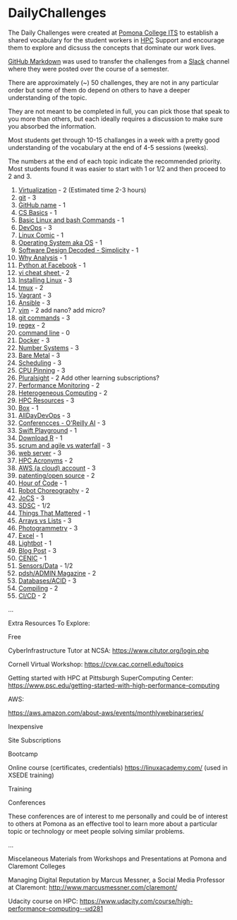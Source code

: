 # DailyChallenges

The Daily Challenges were created at [Pomona College ITS](https://www.pomona.edu/administration/its) to establish a shared vocabulary for the student workers in [HPC](http://hpc.pomona.edu/) Support
and encourage them to explore and dicsuss the concepts that dominate our work lives.

[GitHub Markdown](https://github.com/adam-p/markdown-here/wiki/Markdown-Cheatsheet) was used to transfer the challenges from a [Slack](https://slack.com/help/articles/115004071768-What-is-Slack-) channel where they were posted over the course of a semester.

There are  approximately (~) 50 challenges, they are not in any particular order but some of them do depend on others to have a deeper understanding of the topic.

They are not meant to be completed in full, you can pick those that speak to you more than others, but each ideally requires a discussion
to make sure you absorbed the information.

Most students get through 10-15 challanges in a week with a pretty good understanding of the vocabulary at the end of 4-5 sessions (weeks).

The numbers at the end of each topic indicate the recommended priority. Most students found it was easier to start with 1 or 1/2 and then proceed to 2 and 3.

1. [Virtualization](https://github.com/Pomona-ITS/DailyChallenges/blob/main/Virtualization.md) - 2 (Estimated time 2-3 hours)
2. [git](https://github.com/Pomona-ITS/DailyChallenges/blob/main/git.md) - 3
3. [GitHub name](https://github.com/Pomona-ITS/DailyChallenges/blob/main/GitHubUsername.md) - 1
4. [CS Basics](https://github.com/Pomona-ITS/DailyChallenges/blob/main/CSBasics.md) - 1
5. [Basic Linux and bash Commands](https://github.com/Pomona-ITS/DailyChallenges/blob/main/BasicLinuxandBashCommands.md) - 1
6. [DevOps](https://github.com/Pomona-ITS/DailyChallenges/blob/main/DevOps.md) - 3
7. [Linux Comic](https://github.com/Pomona-ITS/DailyChallenges/blob/main/LinuxComic.md) - 1
8. [Operating System aka OS](https://github.com/Pomona-ITS/DailyChallenges/blob/main/OperatingSystem.md) - 1
9. [Software Design Decoded - Simplicity](https://github.com/Pomona-ITS/DailyChallenges/blob/main/SoftwareDesignDecoded.md) -  1
10. [Why Analysis](https://github.com/Pomona-ITS/DailyChallenges/blob/main/WhyAnalysis.md) - 1
11. [Python at Facebook](https://github.com/Pomona-ITS/DailyChallenges/blob/main/PythonAtFacebook.md) - 1
12. [vi cheat sheet ](https://github.com/Pomona-ITS/DailyChallenges/blob/main/viCheatSheet.md) - 2
13. [Installing Linux](https://github.com/Pomona-ITS/DailyChallenges/blob/main/InstallingLinux.md) - 3
14. [tmux](https://github.com/Pomona-ITS/DailyChallenges/blob/main/tmux.md) - 2
15. [Vagrant](https://github.com/Pomona-ITS/DailyChallenges/blob/main/Vagrant.md) - 3
16. [Ansible](https://github.com/Pomona-ITS/DailyChallenges/blob/main/Ansible.md) - 3
17. [vim](https://github.com/Pomona-ITS/DailyChallenges/blob/main/vim.md) - 2 add nano? add micro?
18. [git commands](https://github.com/Pomona-ITS/DailyChallenges/blob/main/gitCommands.md) - 3
19. [regex](https://github.com/Pomona-ITS/DailyChallenges/blob/main/regex.md) - 2
20. [command line](https://github.com/Pomona-ITS/DailyChallenges/blob/main/CommandLine.md) - 0
21. [Docker](https://github.com/Pomona-ITS/DailyChallenges/blob/main/Docker.md) - 3
22. [Number Systems](https://github.com/Pomona-ITS/DailyChallenges/blob/main/HexadecimalvsBinaryvsDecimal.md) - 3
23. [Bare Metal](https://github.com/Pomona-ITS/DailyChallenges/blob/main/BareMetal.md) - 3
24. [Scheduling](https://github.com/Pomona-ITS/DailyChallenges/blob/main/Scheduling.md) - 3
25. [CPU Pinning](https://github.com/Pomona-ITS/DailyChallenges/blob/main/CPUPinning.md) - 3
26. [Pluralsight](https://github.com/Pomona-ITS/DailyChallenges/blob/main/Pluralsight.md) - 2 Add other learning subscriptions?
27. [Performance Monitoring](https://github.com/Pomona-ITS/DailyChallenges/blob/main/PerformanceMonitoring.md) - 2
28. [Heterogeneous Computing](https://github.com/Pomona-ITS/DailyChallenges/blob/main/HeterogeneousComputing.md) - 2
29. [HPC Resources](https://github.com/Pomona-ITS/DailyChallenges/blob/main/HPCResources.md) - 3
30. [Box](https://github.com/Pomona-ITS/DailyChallenges/blob/main/Box.md) - 1
31. [AllDayDevOps](https://github.com/Pomona-ITS/DailyChallenges/blob/main/AllDayDevOps.md) - 3
32. [Conferencces - O'Reilly AI](https://github.com/Pomona-ITS/DailyChallenges/blob/main/OReillyAIConference.md) - 3
33. [Swift Playground](https://github.com/Pomona-ITS/DailyChallenges/blob/main/SwiftPlayground.md) - 1
34. [Download R](https://github.com/Pomona-ITS/DailyChallenges/blob/main/DownloadR.md) - 1
35. [scrum and agile vs waterfall](https://github.com/Pomona-ITS/DailyChallenges/blob/main/ScrumAgileWaterfall.md) - 3
36. [web server]() - 3
37. [HPC Acronyms]() - 2
38. [AWS (a cloud) account]() - 3
39. [patenting/open source]() - 2
40. [Hour of Code]() - 1
41. [Robot Choreography]() - 2
42. [JoCS]() - 3
43. [SDSC]() - 1/2
44. [Things That Mattered]() - 1
45. [Arrays vs Lists]() - 3
46. [Photogrammetry]() - 3
47. [Excel]() - 1
48. [Lightbot]() - 1
49. [Blog Post]() - 3
50. [CENIC]() - 1
51. [Sensors/Data]() - 1/2
52. [pdsh/ADMIN Magazine]() - 2
53. [Databases/ACID]() - 3
54. [Compiling]() - 2
55. [CI/CD](https://github.com/Pomona-ITS/DailyChallenges/blob/main/CICD.md) - 2

...

Extra Resources To Explore:

Free

CyberInfrastructure Tutor at NCSA: https://www.citutor.org/login.php

Cornell Virtual Workshop: https://cvw.cac.cornell.edu/topics

Getting started with HPC at Pittsburgh SuperComputing Center: https://www.psc.edu/getting-started-with-high-performance-computing

AWS:

https://aws.amazon.com/about-aws/events/monthlywebinarseries/

Inexpensive

Site Subscriptions

Bootcamp

Online course (certificates, credentials)
https://linuxacademy.com/ (used in XSEDE training)

Training

Conferences

These conferences are of interest to me personally and could be of interest to others at Pomona as an effective 
tool to learn more about a particular topic or technology or meet people solving similar problems.

...

Miscelaneous Materials from Workshops and Presentations at Pomona and Claremont Colleges

Managing Digital Reputation by Marcus Messner, a Social Media Professor at Claremont: http://www.marcusmessner.com/claremont/

Udacity course on HPC: https://www.udacity.com/course/high-performance-computing--ud281
